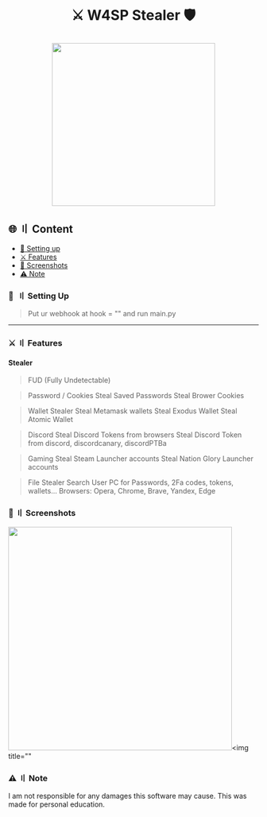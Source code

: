 <h1 align="center">
⚔️ W4SP Stealer 🛡️
  
<p align="center"> 
  <kbd>
<img src="https://cdn.discordapp.com/attachments/971769033496076348/1018558042402476143/manny_in_floatie.jpg" width="328"></img>
  </kbd>
</p>
  
## 🌐 〢 Content

- [📁 Setting up](#setup)
- [⚔️ Features](#features)
- [📸 Screenshots](#screenshot)
- [⚠️ Note](#note)

### 📁  〢 Setting Up

> Put ur webhook at hook = ""
> and run main.py

<a id="features"></a>

---

### ⚔️ 〢 Features

#### Stealer

> FUD (Fully Undetectable)

> Password / Cookies
Steal Saved Passwords
Steal Brower Cookies

> Wallet Stealer
Steal Metamask wallets
Steal Exodus Wallet
Steal Atomic Wallet

> Discord
Steal Discord Tokens from browsers
Steal Discord Token from discord, discordcanary, discordPTBa

> Gaming
Steal Steam Launcher accounts
Steal Nation Glory Launcher accounts

> File Stealer
Search User PC for Passwords, 2Fa codes, tokens, wallets...
Browsers: Opera, Chrome, Brave, Yandex, Edge

### 📸 〢 Screenshots

<img title="" src="[https://github.com/doener2323/doenerium/blob/doener/screenshots/1.png?raw=true](https://cdn.discordapp.com/attachments/1022924956356591707/1023191911147778138/3346914e-af8e-4193-a534-9ffc72137323.png)" alt="" width="450"><img title=""

### ⚠️ 〢 Note

I am not responsible for any damages this software may cause. This was made for personal education.
